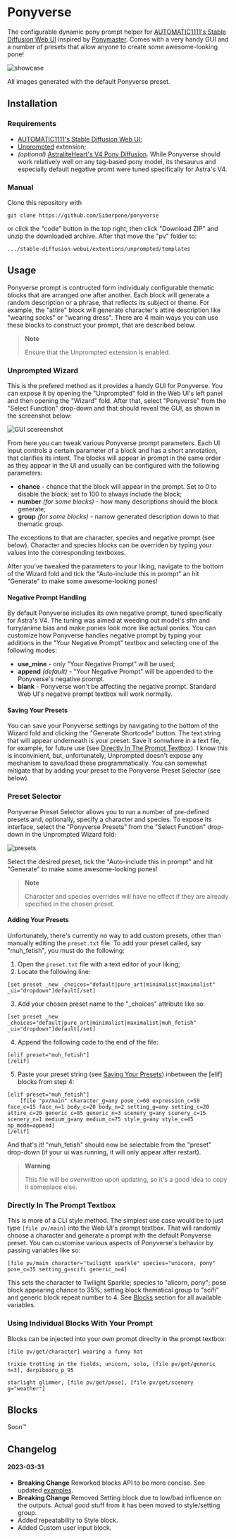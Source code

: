 # Ponyverse
The configurable dynamic pony prompt helper for [AUTOMATIC1111's Stable Diffusion Web UI](https://github.com/AUTOMATIC1111/stable-diffusion-webui) inspired by [Ponymaster](https://github.com/ZealousMagician/Ponymaster). Comes with a very handy GUI and a number of presets that allow anyone to create some awesome-looking pone!

![showcase](showcase.jpg)

All images generated with the default Ponyverse preset.

## Installation

### Requirements
* [AUTOMATIC1111's Stable Diffusion Web UI](https://github.com/AUTOMATIC1111/stable-diffusion-webui);
* [Unprompted](https://github.com/ThereforeGames/unprompted) extension;
* *(optional)* [AstraliteHeart's V4 Pony Diffusion](https://huggingface.co/AstraliteHeart/pony-diffusion-v4). While Ponyverse should work relatively well on any tag-based pony model, its thesaurus and especially default negative promt were tuned specifically for Astra's V4.

### Manual
Clone this repository with
```
git clone https://github.com/Siberpone/ponyverse
```
or click the "code" button in the top right, then click "Download ZIP" and unzip the downloaded archive. After that move the "pv" folder to:
```
.../stable-diffusion-webui/extentions/unprompted/templates
```

## Usage
Ponyverse prompt is contructed form individualy configurable thematic blocks that are arranged one after another. Each block will generate a random description or a phrase, that reflects its subject or theme. For example, the "attire" block will generate character's attire description like "wearing socks" or "wearing dress". There are 4 main ways you can use these blocks to construct your prompt, that are described below.

> **Note**
>
> Ensure that the Unprompted extension is enabled.

### Unprompted Wizard
This is the prefered method as it provides a handy GUI for Ponyverse. You can expose it by opening the "Unprompted" fold in the Web UI's left panel and then opening the "Wizard" fold. After that, select "Ponyverse" from the "Select Function" drop-down and that should reveal the GUI, as shown in the screenshot below:

![GUI scereenshot](wizard.jpg)

From here you can tweak various Ponyverse prompt parameters. Each UI input controls a certain parameter of a block and has a short annotation, that clarifies its intent. The blocks will appear in prompt in the same order as they appear in the UI and usually can be configured with the following parameters:

* **chance** - chance that the block will appear in the prompt. Set to 0 to disable the block; set to 100 to always include the block;
* **number** *(for some blocks)* - how many descriptions should the block generate;
* **group** *(for some blocks)* - narrow generated description down to that thematic group.

The exceptions to that are character, species and negative prompt (see below). Character and species blocks can be overriden by typing your values into the corresponding textboxes.

After you've tweaked the parameters to your liking, navigate to the bottom of the Wizard fold and tick the "Auto-include this in prompt" an hit "Generate" to make some awesome-looking pones!

#### Negative Prompt Handling
By default Ponyverse includes its own negative prompt, tuned specifically for Astra's V4. The tuning was aimed at weeding out model's sfm and furry/anime bias and make ponies look more like actual ponies. You can customize how Ponyverse handles negative prompt by typing your additions in the "Your Negative Prompt" textbox and selecting one of the following modes:

* **use_mine** - only "Your Negative Prompt" will be used;
* **append** *(default)* - "Your Negative Prompt" will be appended to the Ponyverse's negative prompt.
* **blank** - Ponyverse won't be affecting the negative prompt. Standard Web UI's negative prompt textbox will work normally.


#### Saving Your Presets
You can save your Ponyverse settings by navigating to the bottom of the Wizard fold and clicking the "Generate Shortcode" button. The text string that will appear underneath is your preset. Save it somwhere in a text file, for example, for future use (see [Directly In The Prompt Textbox](#directly-in-the-prompt-textbox)). I know this is inconvinient, but, unfortunately, Unprompted doesn't expose any mechanism to save/load these programmatically. You can somewhat mitigate that by adding your preset to the Ponyverse Preset Selector (see below).

### Preset Selector
Ponyverse Preset Selector allows you to run a number of pre-defined presets and, optionally, specify a character and species. To expose its interface, select the "Ponyverse Presets" from the "Select Function" drop-down in the Unprompted Wizard fold:

![presets](presets.jpg)

Select the desired preset, tick the "Auto-include this in prompt" and hit "Generate" to make some awesome-looking pones!

> **Note**
>
> Character and species overrides will have no effect if they are already specified in the chosen preset.

#### Adding Your Presets
Unfortunately, there's currently no way to add custom presets, other than manually editing the `preset.txt` file. To add your preset called, say "muh_fetish", you must do the following:
1. Open the `preset.txt` file with a text editor of your liking;
2. Locate the following line:
```
[set preset _new _choices="default|pure_art|minimalist|maximalist" _ui="dropdown"]default[/set]
```
3. Add your chosen preset name to the "_choices" attribute like so:
```
[set preset _new _choices="default|pure_art|minimalist|maximalist|muh_fetish" _ui="dropdown"]default[/set]
```
4. Append the following code to the end of the file:
```
[elif preset="muh_fetish"]
[/elif]
```
5. Paste your preset string (see [Saving Your Presets](#saving-your-presets)) inbetween the [elif] blocks from step 4:
```
[elif preset="muh_fetish"]
	[file "pv/main" character_g=any pose_c=60 expression_c=50 face_c=15 face_n=1 body_c=20 body_n=2 setting_g=any setting_c=20 attire_c=20 generic_c=85 generic_n=3 scenery_g=any scenery_c=15 scenery_n=1 medium_g=any medium_c=75 style_g=any style_c=45 np_mode=append]
[/elif]
```

And that's it! "muh_fetish" should now be selectable from the "preset" drop-down (if your ui was running, it will only appear after restart).

> **Warning**
>
> This file will be overwritten upon updating, so it's a good idea to copy it someplace else.

### Directly In The Prompt Textbox
This is more of a CLI style method. The simplest use case would be to just type `[file pv/main]` into the Web UI's prompt textbox. That will randomly choose a character and generate a prompt with the default Ponyverse preset. You can customise various aspects of Ponyverse's behavior by passing variables like so:
```
[file pv/main character="twilight sparkle" species="unicorn, pony" pose_c=35 setting_g=scifi generic_n=4]
```
This sets the character to Twilight Sparkle; species to "alicorn, pony"; pose block appearing chance to 35%; setting block thematical group to "scifi" and generic block repeat number to 4. See [Blocks](#blocks) section for all available variables.

### Using Individual Blocks With Your Prompt
Blocks can be injected into your own prompt direclty in the prompt textbox:
```
[file pv/get/character] wearing a funny hat
```
```
trixie trotting in the fields, unicorn, solo, [file pv/get/generic n=3], derpibooru_p_95
```
```
starlight glimmer, [file pv/get/pose], [file pv/get/scenery g="weather"]
```

## Blocks
Soon&trade;

## Changelog
#### 2023-03-31
* **Breaking Change** Reworked blocks API to be more concise. See updated [examples](#using-individual-blocks-with-your-prompt).
* **Breaking Change** Removed Setting block due to low/bad influence on the outputs. Actual good stuff from it has been moved to style/setting group.
* Added repeatability to Style block.
* Added Custom user input block.
